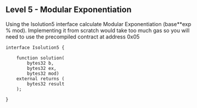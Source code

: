 ## Level 5 - Modular Exponentiation
Using the Isolution5 interface calculate Modular Exponentiation (base**exp % mod). Implementing it from scratch would take too much gas so you will need to use the precompiled contract at address 0x05

    interface Isolution5 {

        function solution(
            bytes32 b,
            bytes32 ex, 
            bytes32 mod) 
        external returns (
            bytes32 result
        );

    }